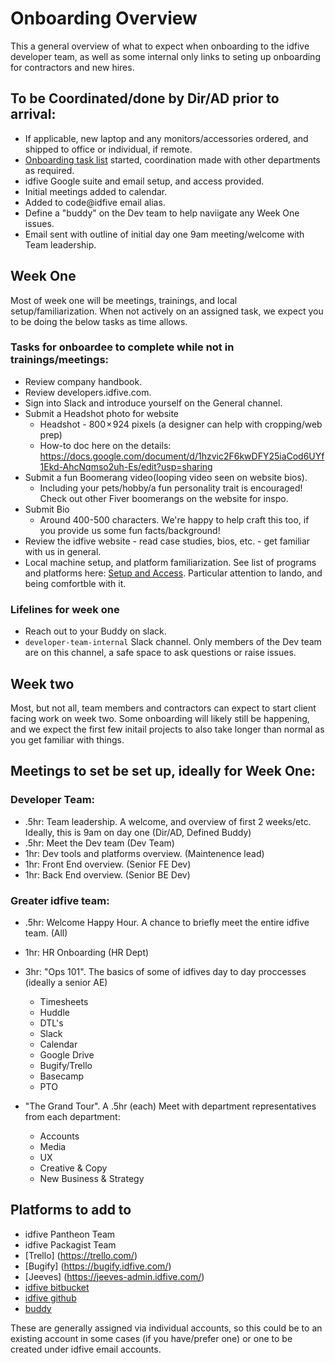 # Onboarding Overview

This a general overview of what to expect when onboarding to the idfive developer team, as well as some internal only links to seting up onboarding for contractors and new hires.

## To be Coordinated/done by Dir/AD prior to arrival:

- If applicable, new laptop and any monitors/accessories ordered, and shipped to office or individual, if remote.
- [Onboarding task list](https://docs.google.com/spreadsheets/d/1WS8v-DOgwvBlTQk7fJz7gUIyLUuGRfQnip0H3a3_pB0/edit#gid=1797500887) started, coordination made with other departments as required.
- idfive Google suite and email setup, and access provided.
- Initial meetings added to calendar.
- Added to code@idfive email alias.
- Define a "buddy" on the Dev team to help naviigate any Week One issues.
- Email sent with outline of initial day one 9am meeting/welcome with Team leadership.

## Week One

Most of week one will be meetings, trainings, and local setup/familiarization. When not actively on an assigned task, we expect you to be doing the below tasks as time allows.

### Tasks for onboardee to complete while not in trainings/meetings:

- Review company handbook.
- Review developers.idfive.com.
- Sign into Slack and introduce yourself on the General channel.
- Submit a Headshot photo for website
    - Headshot - 800 × 924 pixels (a designer can help with cropping/web prep)
    - How-to doc here on the details: https://docs.google.com/document/d/1hzvic2F6kwDFY25iaCod6UYf1Ekd-AhcNqmso2uh-Es/edit?usp=sharing 
- Submit a fun Boomerang video(looping video seen on website bios).
    - Including your pets/hobby/a fun personality trait is encouraged! Check out other Fiver boomerangs on the website for inspo.
- Submit Bio
    - Around 400-500 characters. We're happy to help craft this too, if you provide us some fun facts/background!
- Review the idfive website - read case studies, bios, etc.  - get familiar with us in general.
- Local machine setup, and platform familiarization. See list of programs and platforms here: [Setup and Access](general/onboarding/local_setup.md). Particular attention to lando, and being comfortble with it.

### Lifelines for week one

- Reach out to your Buddy on slack.
- `developer-team-internal` Slack channel. Only members of the Dev team are on this channel, a safe space to ask questions or raise issues.

## Week two

Most, but not all, team members and contractors can expect to start client facing work on week two. Some onboarding will likely still be happening, and we expect the first few initail projects to also take longer than normal as you get familiar with things.

## Meetings to set be set up, ideally for Week One:

### Developer Team:

- .5hr: Team leadership. A welcome, and overview of first 2 weeks/etc. Ideally, this is 9am on day one (Dir/AD, Defined Buddy)
- .5hr: Meet the Dev team (Dev Team)
- 1hr: Dev tools and platforms overview. (Maintenence lead)
- 1hr: Front End overview. (Senior FE Dev)
- 1hr: Back End overview. (Senior BE Dev)

### Greater idfive team:

- .5hr: Welcome Happy Hour. A chance to briefly meet the entire idfive team. (All)
- 1hr: HR Onboarding (HR Dept)
- 3hr: "Ops 101". The basics of some of idfives day to day proccesses (ideally a senior AE)

    - Timesheets
    - Huddle
    - DTL's
    - Slack
    - Calendar
    - Google Drive
    - Bugify/Trello
    - Basecamp
    - PTO

- "The Grand Tour". A .5hr (each) Meet with department representatives from each department:

    - Accounts
    - Media
    - UX
    - Creative & Copy
    - New Business & Strategy

## Platforms to add to

- idfive Pantheon Team
- idfive Packagist Team
- [Trello] (https://trello.com/)
- [Bugify] (https://bugify.idfive.com/)
- [Jeeves] (https://jeeves-admin.idfive.com/)
- [idfive bitbucket](https://bitbucket.org/)
- [idfive github](https://github.com/idfive)
- [buddy](https://app.buddy.works/idfive)

These are generally assigned via individual accounts, so this could be to an existing account in some cases (if you have/prefer one) or one to be created under idfive email accounts.
